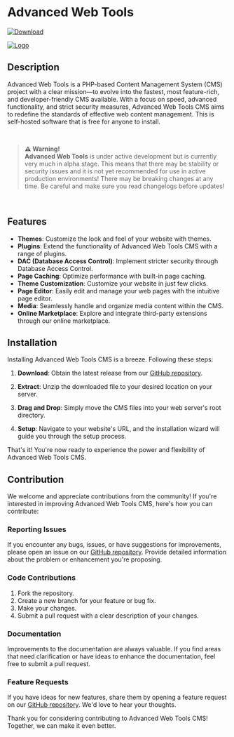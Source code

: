 # Advanced Web Tools

[![Download](https://img.shields.io/badge/Download-Latest-blue.svg)](https://github.com/ElStefanos/Advanced-Web-Tools/releases/latest)

[![Logo](https://github.com/ElStefanos/Advanced-Web-Tools/assets/46761434/3b0a9d92-e134-4fbf-8c47-b3f1a8852ac2)](https://advancedwebtools.com)

## Description

Advanced Web Tools is a PHP-based Content Management System (CMS) project with a clear mission—to evolve into the fastest, most feature-rich, and developer-friendly CMS available. With a focus on speed, advanced functionality, and strict security measures, Advanced Web Tools CMS aims to redefine the standards of effective web content management.
This is self-hosted software that is free for anyone to install. 

<br>

> **⚠️ Warning!**<br>
> **Advanced Web Tools** is under active development but is currently very much in alpha stage. This means that there may be stability or security issues and it is not yet recommended for use in active production environments!
> There may be breaking changes at any time. Be careful and make sure you read changelogs before updates!

<br>


## Features

- **Themes**: Customize the look and feel of your website with themes.
- **Plugins**: Extend the functionality of Advanced Web Tools CMS with a range of plugins.
- **DAC (Database Access Control)**: Implement stricter security through Database Access Control.
- **Page Caching**: Optimize performance with built-in page caching.
- **Theme Customization**: Customize your website in just few clicks.
- **Page Editor**: Easily edit and manage your web pages with the intuitive page editor.
- **Media**: Seamlessly handle and organize media content within the CMS.
- **Online Marketplace**: Explore and integrate third-party extensions through our online marketplace.

## Installation

Installing Advanced Web Tools CMS is a breeze. Following these steps:

1. **Download**: Obtain the latest release from our [GitHub repository](https://github.com/ElStefanos/Advanced-Web-Tools/releases/latest).

2. **Extract**: Unzip the downloaded file to your desired location on your server.

3. **Drag and Drop**: Simply move the CMS files into your web server's root directory.

4. **Setup**: Navigate to your website's URL, and the installation wizard will guide you through the setup process.

That's it! You're now ready to experience the power and flexibility of Advanced Web Tools CMS.

## Contribution

We welcome and appreciate contributions from the community! If you're interested in improving Advanced Web Tools CMS, here's how you can contribute:

### Reporting Issues

If you encounter any bugs, issues, or have suggestions for improvements, please open an issue on our [GitHub repository](https://github.com/ElStefanos/Advanced-Web-Tools/). Provide detailed information about the problem or enhancement you're proposing.

### Code Contributions

1. Fork the repository.
2. Create a new branch for your feature or bug fix.
3. Make your changes.
4. Submit a pull request with a clear description of your changes.

### Documentation

Improvements to the documentation are always valuable. If you find areas that need clarification or have ideas to enhance the documentation, feel free to submit a pull request.

### Feature Requests

If you have ideas for new features, share them by opening a feature request on our [GitHub repository](https://github.com/ElStefanos/Advanced-Web-Tools/). We'd love to hear your thoughts.

Thank you for considering contributing to Advanced Web Tools CMS! Together, we can make it even better.
